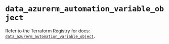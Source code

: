 # `data_azurerm_automation_variable_object`

Refer to the Terraform Registry for docs: [`data_azurerm_automation_variable_object`](https://registry.terraform.io/providers/hashicorp/azurerm/4.24.0/docs/data-sources/automation_variable_object).
